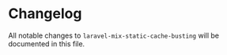 # Changelog

All notable changes to `laravel-mix-static-cache-busting` will be documented in this file.
